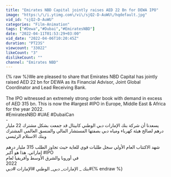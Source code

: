 ```yaml
---
title: "Emirates NBD Capital jointly raises AED 22 Bn for DEWA IPO"
image: "https:\/\/i.ytimg.com\/vi\/sjQ2-D-AuWU\/hqdefault.jpg"
vid_id: "sjQ2-D-AuWU"
categories: "Film-Animation"
tags: ["#Dewa","#Dubai","#EmiratesNBD"]
date: "2022-04-11T01:53:29+03:00"
vid_date: "2022-04-06T10:20:45Z"
duration: "PT23S"
viewcount: "33022"
likeCount: "3"
dislikeCount: ""
channel: "Emirates NBD"
---
```

{% raw %}We are pleased to share that Emirates NBD Capital has jointly raised AED 22 bn for DEWA as its Financial Advisor, Joint Global Coordinator and Lead Receiving Bank.<br /><br />The IPO witnessed an extremely strong order book with demand in excess of AED 315 bn. This is now the #largest #IPO in Europe, Middle East &amp; Africa for the year 2022.<br />#EmiratesNBD #UAE #DubaiCan <br />-<br />يسعدنا أن شركة بنك الإمارات دبي الوطني كابيتال قد جمعت بشكل مشترك 22 مليار درهم لصالح هيئة كهرباء ومياه دبي بصفتها المستشار المالي والمنسق العالمي المشترك وبنك الاستلام الرئيسي<br /><br />شهد الاكتتاب العام الأولي سجل طلبات قوي للغاية حيث تجاوز الطلب 315 مليار درهم إماراتي. هذا هو  أكبر #IPO<br />في أوروبا والشرق الأوسط وأفريقيا لعام<br />2022<br />بنك _ الإمارات_ دبي_ الوطني #الإمارات #دبي#{% endraw %}
